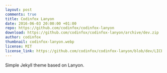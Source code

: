 ```yaml
---
layout: post
comments: true
title: Codinfox Lanyon
date: 2016-06-03 20:00:00 +01:00
repo: https://github.com/codinfox/codinfox-lanyon
download: https://github.com/codinfox/codinfox-lanyon/archive/dev.zip
author: codinfox
thumbnail: codinfox-lanyon.webp
license: MIT
license_link: https://github.com/codinfox/codinfox-lanyon/blob/dev/LICENSE.md
---
```


Simple Jekyll theme based on Lanyon.
